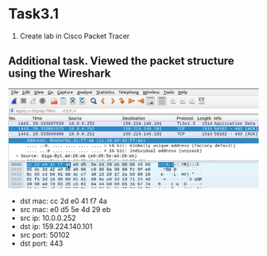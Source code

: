 # Task3.1

1. Create lab in Cisco Packet Tracer

## Additional task. Viewed the packet structure using the Wireshark

![wireshark](assets/wireshark.gif)

- dst mac: cc 2d e0 41 f7 4a
- src mac: e0 d5 5e 4d 29 eb
- src ip: 10.0.0.252
- dst ip: 159.224.140.101
- src port: 50102
- dst port: 443
